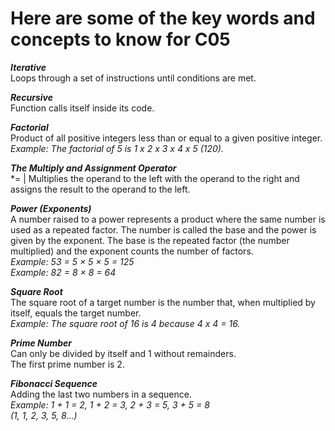 # Here are some of the key words and concepts to know for C05

***Iterative***<br />
Loops through a set of instructions until conditions are met.

***Recursive***<br />
Function calls itself inside its code.

***Factorial***<br />
Product of all positive integers less than or equal to a given positive integer.<br />
*Example: The factorial of 5 is 1 x 2 x 3 x 4 x 5 (120).*

***The Multiply and Assignment Operator***<br />
*=   |   Multiplies the operand to the left with the operand to the right and assigns the result to the operand to the left.

***Power (Exponents)***<br />
A number raised to a power represents a product where the same number is used as a repeated factor.
The number is called the base and the power is given by the exponent. The base is the repeated factor (the number multiplied) and the exponent counts the number of factors.<br />
*Example: 53 = 5 × 5 × 5 = 125*<br />
*Example: 82  = 8 × 8 = 64*<br />

***Square Root***<br />
The square root of a target number is the number that, when multiplied by itself, equals the target number. <br />
*Example: The square root of 16 is 4 because 4 x 4 = 16.*

***Prime Number***<br />
Can only be divided by itself and 1 without remainders. <br />
The first prime number is 2.<br />

***Fibonacci Sequence***<br />
Adding the last two numbers in a sequence.<br />
*Example: 1 + 1 = 2, 1 + 2 = 3, 2 + 3 = 5, 3 + 5 = 8*<br />
*(1, 1, 2, 3, 5, 8…)*
